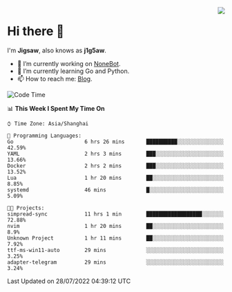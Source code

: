 <a href="#">
  <img align="right" src="https://github-readme-stats.vercel.app/api?username=j1g5awi&count_private=true&show_icons=true&title_color=80070B&text_color=B3B3B3&bg_color=212121&icon_color=80070B" />
</a>

# Hi there 👋

I'm **Jigsaw**, also knows as **j1g5aw**.

- 🔭 I’m currently working on [NoneBot](https://github.com/nonebot).
- 🌱 I’m currently learning Go and Python.
- 📫 How to reach me: [Blog](https://blog.maddestroyer.xyz/).

<!--START_SECTION:waka-->
![Code Time](http://img.shields.io/badge/Code%20Time-0%20secs-blue)

📊 **This Week I Spent My Time On** 

```text
⌚︎ Time Zone: Asia/Shanghai

💬 Programming Languages: 
Go                       6 hrs 26 mins       ██████████░░░░░░░░░░░░░░░   42.59% 
YAML                     2 hrs 3 mins        ███░░░░░░░░░░░░░░░░░░░░░░   13.66% 
Docker                   2 hrs 2 mins        ███░░░░░░░░░░░░░░░░░░░░░░   13.52% 
Lua                      1 hr 20 mins        ██░░░░░░░░░░░░░░░░░░░░░░░   8.85% 
systemd                  46 mins             █░░░░░░░░░░░░░░░░░░░░░░░░   5.09%

🐱‍💻 Projects: 
simpread-sync            11 hrs 1 min        ██████████████████░░░░░░░   72.88% 
nvim                     1 hr 20 mins        ██░░░░░░░░░░░░░░░░░░░░░░░   8.9% 
Unknown Project          1 hr 11 mins        ██░░░░░░░░░░░░░░░░░░░░░░░   7.92% 
ttf-ms-win11-auto        29 mins             ░░░░░░░░░░░░░░░░░░░░░░░░░   3.25% 
adapter-telegram         29 mins             ░░░░░░░░░░░░░░░░░░░░░░░░░   3.24%

```


 Last Updated on 28/07/2022 04:39:12 UTC
<!--END_SECTION:waka-->
